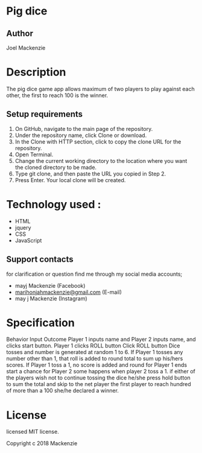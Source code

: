 # Pig dice

## Author
Joel Mackenzie

# Description

The pig dice game app allows maximum of two players to play against each other, the first to reach 100 is the winner.

## Setup requirements
1. On GitHub, navigate to the main page of the repository.
2. Under the repository name, click Clone or download.
3. In the Clone with HTTP section, click  to copy the clone URL for the repository.
4. Open Terminal.
5. Change the current working directory to the location where you want the cloned directory to be made.
6. Type git clone, and then paste the URL you copied in Step 2.
7. Press Enter. Your local clone will be created.
# Technology used :

* HTML
* jquery
* CSS
* JavaScript

## Support contacts

for clarification or question find me through my social media  accounts;
* mayj Mackenzie (Facebook)
* marihonjahmackenzie@gmail.com (E-mail)
* may j Mackenzie (Instagram)

# Specification
Behavior	Input	Outcome
Player 1 inputs name and Player 2 inputs name, and clicks start button.
Player 1 clicks ROLL button	Click ROLL button	Dice tosses and number is generated at random 1 to 6.
If Player 1 tosses any number other than 1, that roll is added to round total to sum up his/hers scores.
If Player 1 toss a 1, no score is added and round for Player 1 ends start a chance for  Player 2 some happens when player 2 toss a 1.
if either of the players wish not to continue tossing the dice he/she press hold button to sum the total and skip to the net player
the first player to reach hundred of more than a 100 she/he declared a winner.

# License

licensed  MIT license.

Copyright c 2018 Mackenzie
